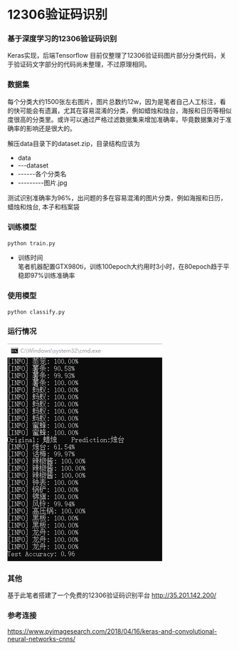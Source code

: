 # 12306验证码识别

### 基于深度学习的12306验证码识别

Keras实现，后端Tensorflow
目前仅整理了12306验证码图片部分分类代码，关于验证码文字部分的代码尚未整理，不过原理相同。

### 数据集
  每个分类大约1500张左右图片，图片总数约12w，因为是笔者自己人工标注，看的快可能会有遗漏，尤其在容易混淆的分类，例如蜡烛和烛台，海报和日历等相似度很高的分类里。或许可以通过严格过滤数据集来增加准确率，毕竟数据集对于准确率的影响还是很大的。

解压data目录下的dataset.zip，目录结构应该为
* data
* ---dataset
* ------各个分类名
* ---------图片.jpg

测试识别准确率为96%，出问题的多在容易混淆的图片分类，例如海报和日历，蜡烛和烛台, 本子和档案袋

### 训练模型
``python train.py``
* 训练时间<br>
  笔者机器配置GTX980ti，训练100epoch大约用时3小时，在80epoch趋于平稳即97%训练准确率
### 使用模型
``python classify.py``

### 运行情况
![runImg](/show/pred.png)<br>

### 其他
基于此笔者搭建了一个免费的12306验证码识别平台 http://35.201.142.200/

### 参考连接
https://www.pyimagesearch.com/2018/04/16/keras-and-convolutional-neural-networks-cnns/
